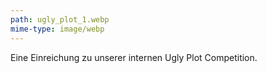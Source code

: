 ```yaml
---
path: ugly_plot_1.webp
mime-type: image/webp
---
```


Eine Einreichung zu unserer internen Ugly Plot Competition.
